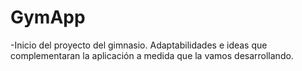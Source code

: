 # GymApp

-Inicio del proyecto del gimnasio. Adaptabilidades e ideas que complementaran la aplicación a medida que la vamos desarrollando.
